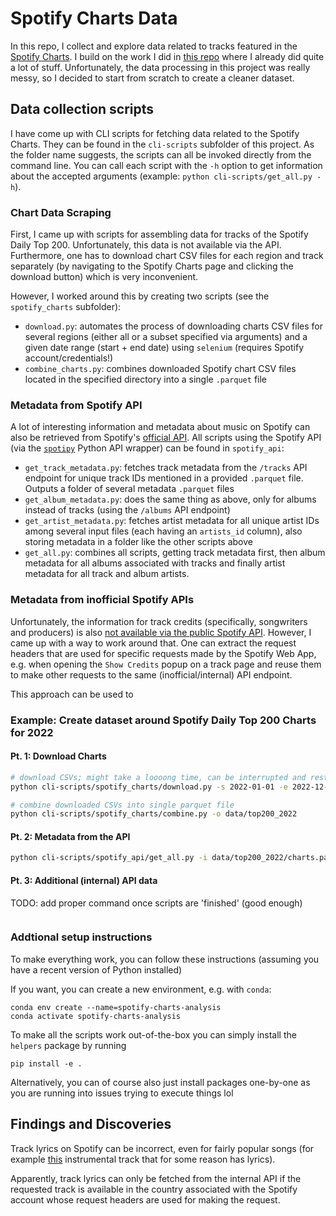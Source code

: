 # Spotify Charts Data
In this repo, I collect and explore data related to tracks featured in the [Spotify Charts](https://charts.spotify.com/charts). I build on the work I did in [this repo](https://github.com/Sejmou/spotify-charts-viz.git) where I already did quite a lot of stuff. Unfortunately, the data processing in this project was really messy, so I decided to start from scratch to create a cleaner dataset.

## Data collection scripts
I have come up with CLI scripts for fetching data related to the Spotify Charts. They can be found in the `cli-scripts` subfolder of this project. As the folder name suggests, the scripts can all be invoked directly from the command line. You can call each script with the `-h` option to get information about the accepted arguments (example: `python cli-scripts/get_all.py -h`). 

### Chart Data Scraping
First, I came up with scripts for assembling data for tracks of the Spotify Daily Top 200. Unfortunately, this data is not available via the API. Furthermore, one has to download chart CSV files for each region and track separately (by navigating to the Spotify Charts page and clicking the download button) which is very inconvenient. 

However, I worked around this by creating two scripts (see the `spotify_charts` subfolder):
 - `download.py`: automates the process of downloading charts CSV files for several regions (either all or a subset specified via arguments) and a given date range (start + end date) using `selenium` (requires Spotify account/credentials!)
 - `combine_charts.py`: combines downloaded Spotify chart CSV files located in the specified directory into a single `.parquet` file

### Metadata from Spotify API
A lot of interesting information and metadata about music on Spotify can also be retrieved from Spotify's [official API](https://developer.spotify.com/documentation/web-api). All scripts using the Spotify API (via the [`spotipy`](https://github.com/spotipy-dev/spotipy) Python API wrapper) can be found in `spotify_api`:

- `get_track_metadata.py`: fetches track metadata from the `/tracks` API endpoint for unique track IDs mentioned in a provided `.parquet` file. Outputs a folder of several metadata `.parquet` files
- `get_album_metadata.py`: does the same thing as above, only for albums instead of tracks (using the `/albums` API endpoint)
- `get_artist_metadata.py`: fetches artist metadata for all unique artist IDs among several input files (each having an `artists_id` column), also storing metadata in a folder like the other scripts above
- `get_all.py`: combines all scripts, getting track metadata first, then album metadata for all albums associated with tracks and finally artist metadata for all track and album artists.

### Metadata from inofficial Spotify APIs
Unfortunately, the information for track credits (specifically, songwriters and producers) is also [not available via the public Spotify API](https://community.spotify.com/t5/Spotify-for-Developers/Getting-credits-on-a-track/td-p/4950934). However, I came up with a way to work around that. One can extract the request headers that are used for specific requests made by the Spotify Web App, e.g. when opening the `Show Credits` popup on a track page and reuse them to make other requests to the same (inofficial/internal) API endpoint.

This approach can be used to 

### Example: Create dataset around Spotify Daily Top 200 Charts for 2022

#### Pt. 1: Download Charts
```bash
# download CSVs; might take a loooong time, can be interrupted and restarted/resumed later
python cli-scripts/spotify_charts/download.py -s 2022-01-01 -e 2022-12-31 -o data/scraper_downloads

# combine downloaded CSVs into single parquet file
python cli-scripts/spotify_charts/combine.py -o data/top200_2022
```

#### Pt. 2: Metadata from the API
```bash
python cli-scripts/spotify_api/get_all.py -i data/top200_2022/charts.parquet
```

#### Pt. 3: Additional (internal) API data
TODO: add proper command once scripts are 'finished' (good enough)
```bash

```

### Addtional setup instructions
To make everything work, you can follow these instructions (assuming you have a recent version of Python installed)

If you want, you can create a new environment, e.g. with `conda`:
```
conda env create --name=spotify-charts-analysis
conda activate spotify-charts-analysis
```

To make all the scripts work out-of-the-box you can simply install the `helpers` package by running
```
pip install -e .
```
Alternatively, you can of course also just install packages one-by-one as you are running into issues trying to execute things lol

## Findings and Discoveries
Track lyrics on Spotify can be incorrect, even for fairly popular songs (for example [this](https://open.spotify.com/track/59mdyQniSaNFeXaKMGu9RB) instrumental track that for some reason has lyrics).

Apparently, track lyrics can only be fetched from the internal API if the requested track is available in the country associated with the Spotify account whose request headers are used for making the request.